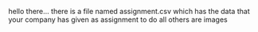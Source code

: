 hello there...
there is a file named assignment.csv which has the data that your company has given as assignment to do
all others are images
